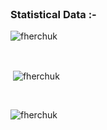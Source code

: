 
<br>

<h3>Statistical Data :-</h3>
<p><img align="center"
    src="https://github-readme-stats.vercel.app/api/top-langs?username=fherchuk&hide=cmake,makefile&show_icons=true&locale=en&bg_color=0d1117&text_color=ffffff&layout=compact"
    alt="fherchuk" 
    bg_color=#808080/></p>

<br>

<p>&nbsp;<img align="center" src="https://github-readme-stats.vercel.app/api?username=fherchuk&show_icons=true&locale=en&bg_color=0d1117&text_color=ffffff&repo=convoychat"
    alt="fherchuk" /></p>

<br>

<p><img align="center" src="https://github-readme-streak-stats.herokuapp.com/?user=fherchuk&theme=dark&background=0d1117&date_format=M%20j%5B%2C%20Y%5D" alt="fherchuk" /></p>
    
